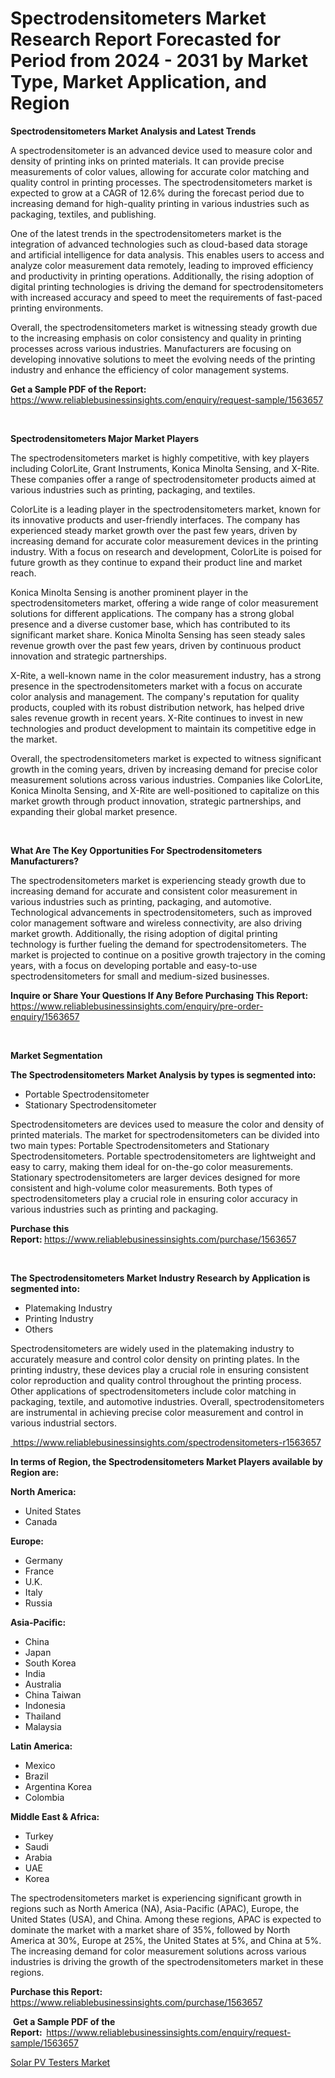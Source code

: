 <p><h1>Spectrodensitometers Market Research Report Forecasted for Period from 2024 -  2031 by Market Type, Market Application, and Region</h1></p><p><strong>Spectrodensitometers Market Analysis and Latest Trends</strong></p>
<p><p>A spectrodensitometer is an advanced device used to measure color and density of printing inks on printed materials. It can provide precise measurements of color values, allowing for accurate color matching and quality control in printing processes. The spectrodensitometers market is expected to grow at a CAGR of 12.6% during the forecast period due to increasing demand for high-quality printing in various industries such as packaging, textiles, and publishing.</p><p>One of the latest trends in the spectrodensitometers market is the integration of advanced technologies such as cloud-based data storage and artificial intelligence for data analysis. This enables users to access and analyze color measurement data remotely, leading to improved efficiency and productivity in printing operations. Additionally, the rising adoption of digital printing technologies is driving the demand for spectrodensitometers with increased accuracy and speed to meet the requirements of fast-paced printing environments.</p><p>Overall, the spectrodensitometers market is witnessing steady growth due to the increasing emphasis on color consistency and quality in printing processes across various industries. Manufacturers are focusing on developing innovative solutions to meet the evolving needs of the printing industry and enhance the efficiency of color management systems.</p></p>
<p><strong>Get a Sample PDF of the Report:&nbsp;</strong> <a href="https://www.reliablebusinessinsights.com/enquiry/request-sample/1563657">https://www.reliablebusinessinsights.com/enquiry/request-sample/1563657</a></p>
<p>&nbsp;</p>
<p><strong>Spectrodensitometers Major Market Players</strong></p>
<p><p>The spectrodensitometers market is highly competitive, with key players including ColorLite, Grant Instruments, Konica Minolta Sensing, and X-Rite. These companies offer a range of spectrodensitometer products aimed at various industries such as printing, packaging, and textiles.</p><p>ColorLite is a leading player in the spectrodensitometers market, known for its innovative products and user-friendly interfaces. The company has experienced steady market growth over the past few years, driven by increasing demand for accurate color measurement devices in the printing industry. With a focus on research and development, ColorLite is poised for future growth as they continue to expand their product line and market reach.</p><p>Konica Minolta Sensing is another prominent player in the spectrodensitometers market, offering a wide range of color measurement solutions for different applications. The company has a strong global presence and a diverse customer base, which has contributed to its significant market share. Konica Minolta Sensing has seen steady sales revenue growth over the past few years, driven by continuous product innovation and strategic partnerships.</p><p>X-Rite, a well-known name in the color measurement industry, has a strong presence in the spectrodensitometers market with a focus on accurate color analysis and management. The company's reputation for quality products, coupled with its robust distribution network, has helped drive sales revenue growth in recent years. X-Rite continues to invest in new technologies and product development to maintain its competitive edge in the market.</p><p>Overall, the spectrodensitometers market is expected to witness significant growth in the coming years, driven by increasing demand for precise color measurement solutions across various industries. Companies like ColorLite, Konica Minolta Sensing, and X-Rite are well-positioned to capitalize on this market growth through product innovation, strategic partnerships, and expanding their global market presence.</p></p>
<p>&nbsp;</p>
<p><strong>What Are The Key Opportunities For Spectrodensitometers Manufacturers?</strong></p>
<p><p>The spectrodensitometers market is experiencing steady growth due to increasing demand for accurate and consistent color measurement in various industries such as printing, packaging, and automotive. Technological advancements in spectrodensitometers, such as improved color management software and wireless connectivity, are also driving market growth. Additionally, the rising adoption of digital printing technology is further fueling the demand for spectrodensitometers. The market is projected to continue on a positive growth trajectory in the coming years, with a focus on developing portable and easy-to-use spectrodensitometers for small and medium-sized businesses.</p></p>
<p><strong>Inquire or Share Your Questions If Any Before Purchasing This Report:</strong> <a href="https://www.reliablebusinessinsights.com/enquiry/pre-order-enquiry/1563657">https://www.reliablebusinessinsights.com/enquiry/pre-order-enquiry/1563657</a></p>
<p>&nbsp;</p>
<p><strong>Market Segmentation</strong></p>
<p><strong>The Spectrodensitometers Market Analysis by types is segmented into:</strong></p>
<p><ul><li>Portable Spectrodensitometer</li><li>Stationary Spectrodensitometer</li></ul></p>
<p><p>Spectrodensitometers are devices used to measure the color and density of printed materials. The market for spectrodensitometers can be divided into two main types: Portable Spectrodensitometers and Stationary Spectrodensitometers. Portable spectrodensitometers are lightweight and easy to carry, making them ideal for on-the-go color measurements. Stationary spectrodensitometers are larger devices designed for more consistent and high-volume color measurements. Both types of spectrodensitometers play a crucial role in ensuring color accuracy in various industries such as printing and packaging.</p></p>
<p><strong>Purchase this Report:&nbsp;</strong><a href="https://www.reliablebusinessinsights.com/purchase/1563657">https://www.reliablebusinessinsights.com/purchase/1563657</a></p>
<p>&nbsp;</p>
<p><strong>The Spectrodensitometers Market Industry Research by Application is segmented into:</strong></p>
<p><ul><li>Platemaking Industry</li><li>Printing Industry</li><li>Others</li></ul></p>
<p><p>Spectrodensitometers are widely used in the platemaking industry to accurately measure and control color density on printing plates. In the printing industry, these devices play a crucial role in ensuring consistent color reproduction and quality control throughout the printing process. Other applications of spectrodensitometers include color matching in packaging, textile, and automotive industries. Overall, spectrodensitometers are instrumental in achieving precise color measurement and control in various industrial sectors.</p></p>
<p><a href="https://www.reliablebusinessinsights.com/spectrodensitometers-r1563657">&nbsp;https://www.reliablebusinessinsights.com/spectrodensitometers-r1563657</a></p>
<p><strong>In terms of Region, the Spectrodensitometers Market Players available by Region are:</strong></p>
<p>
    <p> <strong> North America: </strong>
        <ul>
            <li>United States</li>
            <li>Canada</li>
        </ul>
        </p> 
    <p> <strong> Europe: </strong>
        <ul>
            <li>Germany</li>
            <li>France</li>
            <li>U.K.</li>
            <li>Italy</li>
            <li>Russia</li>
        </ul>
        </p> 
    <p> <strong> Asia-Pacific: </strong>
        <ul>
            <li>China</li>
            <li>Japan</li>
            <li>South Korea</li>
            <li>India</li>
            <li>Australia</li>
            <li>China Taiwan</li>
            <li>Indonesia</li>
            <li>Thailand</li>
            <li>Malaysia</li>
        </ul>
        </p> 
    <p> <strong> Latin America: </strong>
        <ul>
            <li>Mexico</li>
            <li>Brazil</li>
            <li>Argentina Korea</li>
            <li>Colombia</li>
        </ul>
        </p> 
    <p> <strong> Middle East & Africa: </strong>
        <ul>
            <li>Turkey</li>
            <li>Saudi</li>
            <li>Arabia</li>
            <li>UAE</li>
            <li>Korea</li>
        </ul>
    </p>
    </p>
<p><p>The spectrodensitometers market is experiencing significant growth in regions such as North America (NA), Asia-Pacific (APAC), Europe, the United States (USA), and China. Among these regions, APAC is expected to dominate the market with a market share of 35%, followed by North America at 30%, Europe at 25%, the United States at 5%, and China at 5%. The increasing demand for color measurement solutions across various industries is driving the growth of the spectrodensitometers market in these regions.</p></p>
<p><strong>Purchase this Report: </strong><a href="https://www.reliablebusinessinsights.com/purchase/1563657">https://www.reliablebusinessinsights.com/purchase/1563657</a></p>
<p>&nbsp;<strong>Get a Sample PDF of the Report:&nbsp;&nbsp;</strong><a href="https://www.reliablebusinessinsights.com/enquiry/request-sample/1563657">https://www.reliablebusinessinsights.com/enquiry/request-sample/1563657</a></p>
<p><strong></strong></p>
<p><p><a href="https://github.com/myacatherineblakecaczo9vcsw/Market-Research-Report-List-3/blob/main/solar-pv-testers-market.md">Solar PV Testers Market</a></p></p>